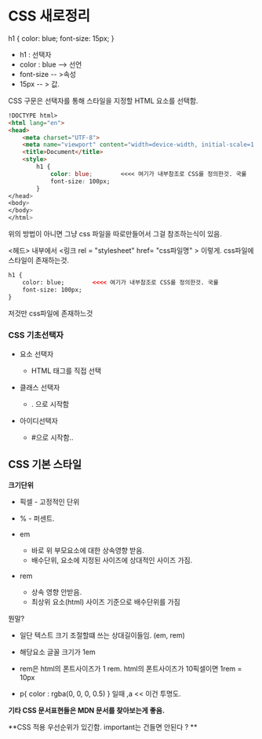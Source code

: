 # CSS 새로정리



h1 { color: blue; font-size: 15px; } 

- h1 : 선택자
- color : blue --> 선언
- font-size -- >속성
- 15px -- > 값.



CSS 구문은 선택자를 통해 스타일을 지정할 HTML 요소를 선택함.

```html
!DOCTYPE html>
<html lang="en">
<head>
	<meta charset="UTF-8">
	<meta name="viewport" content="width=device-width, initial-scale=1.0">
	<title>Document</title>
    <style>
		h1 {					
			color: blue;		<<<< 여기가 내부참조로 CSS를 정의한것. 국룰
			font-size: 100px;
        }
</head>
<body>
</body>
</html>
```

위의 방법이 아니면 그냥 css 파일을 따로만들어서 그걸 참조하는식이 있음.



<헤드> 내부에서 <링크 rel = "stylesheet" href= "css파일명" > 이렇게. css파일에 스타일이 존재하는것.

```html
h1 {					
	color: blue;		<<<< 여기가 내부참조로 CSS를 정의한것. 국룰
	font-size: 100px;
}
```

저것만 css파일에 존재하느것



### CSS 기초선택자

- 요소 선택자
  - HTML 태그를 직접 선택

- 클래스 선택자 
  - . 으로 시작함
- 아이디선택자
  - #으로 시작함..



## CSS 기본 스타일

**크기단위**

- 픽셀 - 고정적인 단위
- % - 퍼센트.

- em
  - 바로 위 부모요소에 대한 상속영향 받음.
  - 배수단위, 요소에 지정된 사이즈에 상대적인 사이즈 가짐.
- rem
  - 상속 영향 안받음.
  - 최상위 요소(html) 사이즈 기준으로 배수단위를 가짐

뭔말?

- 일단 텍스트 크기 조절할떄 쓰는 상대길이들임. (em, rem)
- 해당요소 글꼴 크기가 1em
- rem은 html의 폰트사이즈가 1 rem. html의 폰트사이즈가 10픽셀이면 1rem = 10px



- p{ color : rgba(0, 0, 0, 0.5) } 일때  ,a << 이건 투명도.



**기타 CSS 문서표현들은 MDN 문서를 찾아보는게 좋음.**



**CSS 적용 우선순위가 있긴함. important는 건들면 안된다 ? **



